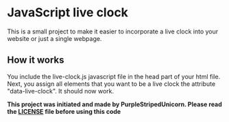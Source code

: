 # JavaScript live clock
This is a small project to make it easier to incorporate a live clock into your
website or just a single webpage.

## How it works
You include the live-clock.js javascript file in the head part of your html
file. Next, you assign all elements that you want to be a live clock the
attribute "data-live-clock". It should now work.

**This project was initiated and made by PurpleStripedUnicorn. Please read the
[LICENSE](../master/LICENCE) file before using this code**
